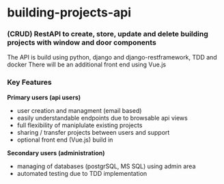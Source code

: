 # building-projects-api
### (CRUD) RestAPI to create, store, update and delete building projects with window and door components 

The API is build using python, django and django-restframework, TDD and docker
There will be an additional front end using Vue.js

### Key Features

**Primary users (api users)**
- user creation and managment (email based)
- easily understandable endpoints due to browsable api views
- full flexibility of maniplulate existing projects 
- sharing / transfer projects between users and support
- optional front end (Vue.js) build in

**Secondary users (administration)**
- managing of databases (postgrSQL, MS SQL) using admin area
- automated testing due to TDD implementation
